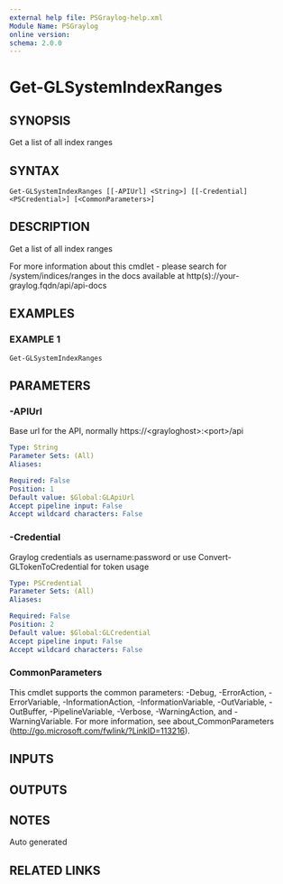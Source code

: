```yaml
---
external help file: PSGraylog-help.xml
Module Name: PSGraylog
online version:
schema: 2.0.0
---
```


# Get-GLSystemIndexRanges

## SYNOPSIS
Get a list of all index ranges

## SYNTAX

```
Get-GLSystemIndexRanges [[-APIUrl] <String>] [[-Credential] <PSCredential>] [<CommonParameters>]
```

## DESCRIPTION
Get a list of all index ranges


For more information about this cmdlet - please search for /system/indices/ranges in the docs available at http(s)://your-graylog.fqdn/api/api-docs

## EXAMPLES

### EXAMPLE 1
```
Get-GLSystemIndexRanges
```

## PARAMETERS

### -APIUrl
Base url for the API, normally https://\<grayloghost\>:\<port\>/api

```yaml
Type: String
Parameter Sets: (All)
Aliases:

Required: False
Position: 1
Default value: $Global:GLApiUrl
Accept pipeline input: False
Accept wildcard characters: False
```

### -Credential
Graylog credentials as username:password or use Convert-GLTokenToCredential for token usage

```yaml
Type: PSCredential
Parameter Sets: (All)
Aliases:

Required: False
Position: 2
Default value: $Global:GLCredential
Accept pipeline input: False
Accept wildcard characters: False
```

### CommonParameters
This cmdlet supports the common parameters: -Debug, -ErrorAction, -ErrorVariable, -InformationAction, -InformationVariable, -OutVariable, -OutBuffer, -PipelineVariable, -Verbose, -WarningAction, and -WarningVariable. For more information, see about_CommonParameters (http://go.microsoft.com/fwlink/?LinkID=113216).

## INPUTS

## OUTPUTS

## NOTES
Auto generated

## RELATED LINKS
